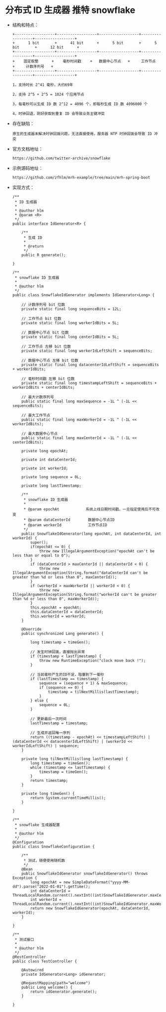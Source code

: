 
# 分布式 ID 生成器 推特 snowflake

  * 结构和特点：

        +------------------+------------------+------------------+------------------+------------------+
        +      1 bit       +      41 bit      +      5 bit       +      5 bit       +      12 bit      +
        +------------------+------------------+------------------+------------------+------------------+
        +    固定取整      +    毫秒时间戳    +   数据中心节点   +     工作节点     +     计数序列号   +
        +------------------+------------------+------------------+------------------+------------------+

        1，支持时长 2^41 毫秒，大约69年

        2，支持 2^5 + 2^5 = 1024 个应用节点

        3，每毫秒可以生成 ID 数 2^12 = 4096 个，即每秒生成 ID 数 4096000 个

        4，时钟回退，刚好获取到重复 ID 会导致业务主键冲突

  * 存在缺陷：

        原生的生成器未解决时钟回拨问题，无法直接使用，服务器 NTP 时钟回拨会导致 ID 冲突

  * 官方文档地址：

        https://github.com/twitter-archive/snowflake

  * 示例源码地址：

        https://github.com/zfhlm/mrh-example/tree/main/mrh-spring-boot

  * 实现方式：

        /**
         * ID 生成器
         *
         * @author hlm
         * @param <R>
         */
        public interface IdGenerator<R> {

            /**
             * 生成 ID
             *
             * @return
             */
            public R generate();

        }

        /**
         * snowflake ID 生成器
         *
         * @author hlm
         */
        public class SnowflakeIdGenerator implements IdGenerator<Long> {

            // 计数序列号 bit 位数
            private static final long sequenceBits = 12L;

            // 工作节点 bit 位数
            private static final long workerIdBits = 5L;

            // 数据中心节点 bit 位数
            private static final long centerIdBits = 5L;

            // 工作节点 左移 bit 位数
            private static final long workerIdLeftShift = sequenceBits;

            // 数据中心节点 左移 bit 位数
            private static final long datacenterIdLeftShift = sequenceBits + workerIdBits;

            // 毫秒时间戳 左移 bit 位数
            private static final long timestampLeftShift = sequenceBits + workerIdBits + centerIdBits;

            // 最大计数序列号
            public static final long maxSequence = -1L ^ (-1L << sequenceBits);

            // 最大工作节点
            public static final long maxWorkerId = -1L ^ (-1L << workerIdBits);

            // 最大数据中心节点
            public static final long maxCenterId = -1L ^ (-1L << centerIdBits);

            private long epochAt;

            private int dataCenterId;

            private int workerId;

            private long sequence = 0L;

            private long lastTimestamp;

            /**
             * snowflake ID 生成器
             *
             * @param epochAt            系统上线日期时间戳，一旦指定使用后不可改变
             * @param dataCenterId        数据中心节点ID
             * @param workerId            工作节点ID
             */
            public SnowflakeIdGenerator(long epochAt, int dataCenterId, int workerId) {
                super();
                if(epochAt <= 0) {
                    throw new IllegalArgumentException("epochAt can't be less than or equal to 0");
                }
                if (dataCenterId > maxCenterId || dataCenterId < 0) {
                    throw new IllegalArgumentException(String.format("dataCenterId can't be greater than %d or less than 0", maxCenterId));
                }
                if (workerId > maxWorkerId || workerId < 0) {
                    throw new IllegalArgumentException(String.format("workerId can't be greater than %d or less than 0", maxWorkerId));
                }
                this.epochAt = epochAt;
                this.dataCenterId = dataCenterId;
                this.workerId = workerId;
            }

            @Override
            public synchronized Long generate() {

                long timestamp = timeGen();

                // 发生时钟回拨，直接抛出异常
                if (timestamp < lastTimestamp) {
                    throw new RuntimeException("clock move back !");
                }

                // 当前毫秒产生的ID不足，阻塞到下一毫秒
                if (lastTimestamp == timestamp) {
                    sequence = (sequence + 1) & maxSequence;
                    if (sequence == 0) {
                        timestamp = tilNextMillis(lastTimestamp);
                    }
                } else {
                    sequence = 0L;
                }

                // 更新最后一次时间
                lastTimestamp = timestamp;

                // 生成并返回唯一序列
                return ((timestamp - epochAt) << timestampLeftShift) | (dataCenterId << datacenterIdLeftShift) | (workerId << workerIdLeftShift) | sequence;
            }

            private long tilNextMillis(long lastTimestamp) {
                long timestamp = timeGen();
                while (timestamp <= lastTimestamp) {
                    timestamp = timeGen();
                }
                return timestamp;
            }

            private long timeGen() {
                return System.currentTimeMillis();
            }

        }

        /**
         * snowflake 生成器配置
         *
         * @author hlm
         */
        @Configuration
        public class SnowflakeConfiguration {

            /**
             * 测试，随便使用随机数
             */
            @Bean
            public SnowflakeIdGenerator snowflakeIdGenerator() throws Exception {
                long epochAt = new SimpleDateFormat("yyyy-MM-dd").parse("2022-01-01").getTime();
                int dataCenterId = ThreadLocalRandom.current().nextInt((int)SnowflakeIdGenerator.maxCenterId);
                int workerId = ThreadLocalRandom.current().nextInt((int)SnowflakeIdGenerator.maxWorkerId);
                return new SnowflakeIdGenerator(epochAt, dataCenterId, workerId);
            }

        }

        /**
         * 测试接口
         *
         * @author hlm
         */
        @RestController
        public class TestController {

            @Autowired
            private IdGenerator<Long> idGenerator;

            @RequestMapping(path="welcome")
            public Long welcome() {
                return idGenerator.generate();
            }

        }
